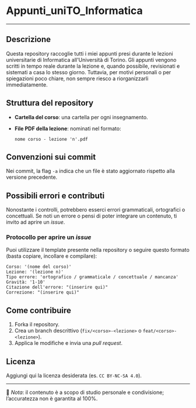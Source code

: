 # Appunti\_uniTO\_Informatica
---

## Descrizione

Questa repository raccoglie tutti i miei appunti presi durante le lezioni universitarie di Informatica all'Università di Torino. Gli appunti vengono scritti in tempo reale durante la lezione e, quando possibile, revisionati e sistemati a casa lo stesso giorno. Tuttavia, per motivi personali o per spiegazioni poco chiare, non sempre riesco a riorganizzarli immediatamente.

## Struttura del repository

* **Cartella del corso**: una cartella per ogni insegnamento.
* **File PDF della lezione**: nominati nel formato:

  ```
  nome corso - lezione 'n'.pdf
  ```

## Convenzioni sui commit

Nei commit, la flag `-a` indica che un file è stato aggiornato rispetto alla versione precedente.

## Possibili errori e contributi

Nonostante i controlli, potrebbero esserci errori grammaticali, ortografici o concettuali. Se noti un errore o pensi di poter integrare un contenuto, ti invito ad aprire un *issue*.

### Protocollo per aprire un *issue*

Puoi utilizzare il template presente nella repository o seguire questo formato (basta copiare, incollare e compilare):

```
Corso: '(nome del corso)'
Lezione: '(lezione n)'
Tipo errore: 'ortografico / grammaticale / concettuale / mancanza'
Gravità: '1-10'
Citazione dell'errore: "(inserire qui)"
Correzione: "(inserire qui)"
```

## Come contribuire

1. Forka il repository.
2. Crea un branch descrittivo (`fix/<corso>-<lezione>` o `feat/<corso>-<lezione>`).
3. Applica le modifiche e invia una *pull request*.

## Licenza

Aggiungi qui la licenza desiderata (es. `CC BY-NC-SA 4.0`).

---

📌 *Nota*: il contenuto è a scopo di studio personale e condivisione; l’accuratezza non è garantita al 100%.
